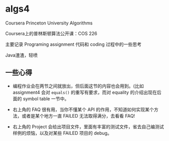 # algs4
Coursera Princeton University Algorithms

Coursera上的普林斯顿算法公开课：COS 226

主要记录 Programing assignment 代码和 coding 过程中的一些思考

Java渣渣，轻喷

## 一些心得

- 编程作业会在两节之间就放出，但后面这节的内容也会用到。(比如 assignment4 会对 `equals()` 的重写有要求，而对 equality 的介绍出现在后面的 symbol table 一节中。

- 右上角的 FAQ 很有用，当你不懂某个 API 的作用，不知道如何实现某个方法，或者是某个地方一直 FAILED 无法取得满分，去看看 FAQ!

- 右上角的 Project 会给出项目文件，里面有丰富的测试文件，省去自己编测试样例的烦恼，以及对某些 FAILED 项目的 debug。

  




